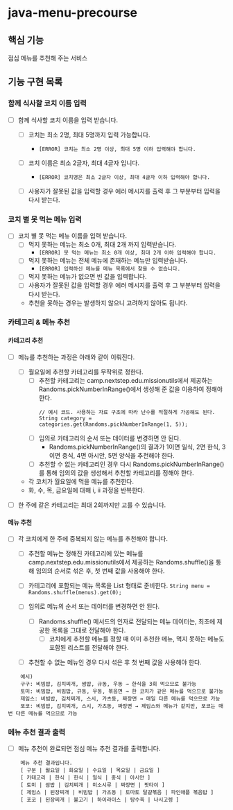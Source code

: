 # java-menu-precourse


## 핵심 기능


점심 메뉴를 추천해 주는 서비스


## 기능 구현 목록


### 함께 식사할 코치 이름 입력


- [ ] 함께 식사할 코치 이름을 입력 받습니다.
    - [ ] 코치는 최소 2명, 최대 5명까지 입력 가능합니다.
        - ```[ERROR] 코치는 최소 2명 이상, 최대 5명 이하 입력해야 합니다.```
    - [ ] 코치 이름은 최소 2글자, 최대 4글자 입니다.
        - ```[ERROR] 코치명은 최소 2글자 이상, 최대 4글자 이하 입력해야 합니다.```
    - [ ] 사용자가 잘못된 값을 입력할 경우 에러 메시지를 출력 후 그 부분부터 입력을 다시 받는다.    


### 코치 별 못 먹는 메뉴 입력


- [ ] 코치 별 못 먹는 메뉴 이름을 입력 받습니다.
    - [ ] 먹지 못하는 메뉴는 최소 0개, 최대 2개 까지 입력받습니다.
        - ```[ERROR] 못 먹는 메뉴는 최소 0개 이상, 최대 2개 이하 입력해야 합니다.```
    - [ ] 먹지 못하는 메뉴는 전체 메뉴에 존재하는 메뉴만 입력받습니다.
        - ```[ERROR] 입력하신 메뉴를 메뉴 목록에서 찾을 수 없습니다.```
    - [ ] 먹지 못하는 메뉴가 없으면 빈 값을 입력합니다.
    - [ ] 사용자가 잘못된 값을 입력할 경우 에러 메시지를 출력 후 그 부분부터 입력을 다시 받는다.    
    - 추천을 못하는 경우는 발생하지 않으니 고려하지 않아도 됩니다.


### 카테고리 & 메뉴 추천


####  카테고리 추천


- [ ] 메뉴를 추천하는 과정은 아래와 같이 이뤄진다.
    - [ ] 월요일에 추천할 카테고리를 무작위로 정한다.
        - [ ] 추천할 카테고리는 camp.nextstep.edu.missionutils에서 제공하는 Randoms.pickNumberInRange()에서 생성해 준 값을 이용하여 정해야 한다.
            ```text
            // 예시 코드. 사용하는 자료 구조에 따라 난수를 적절하게 가공해도 된다. 
            String category = categories.get(Randoms.pickNumberInRange(1, 5));
            ```
        - [ ] 임의로 카테고리의 순서 또는 데이터를 변경하면 안 된다.
            - Randoms.pickNumberInRange()의 결과가 1이면 일식, 2면 한식, 3이면 중식, 4면 아시안, 5면 양식을 추천해야 한다.
        - [ ] 추천할 수 없는 카테고리인 경우 다시 Randoms.pickNumberInRange()를 통해 임의의 값을 생성해서 추천할 카테고리를 정해야 한다.
    - 각 코치가 월요일에 먹을 메뉴를 추천한다.
    - 화, 수, 목, 금요일에 대해 i, ii 과정을 반복한다.


- [ ] 한 주에 같은 카테고리는 최대 2회까지만 고를 수 있습니다.


####  메뉴 추천


- [ ] 각 코치에게 한 주에 중복되지 않는 메뉴를 추천해야 합니다.
    - [ ] 추천할 메뉴는 정해진 카테고리에 있는 메뉴를 camp.nextstep.edu.missionutils에서 제공하는 Randoms.shuffle()을 통해 임의의 순서로 섞은 후, 첫 번째 값을 사용해야 한다.
    - [ ] 카테고리에 포함되는 메뉴 목록을 List<String> 형태로 준비한다.
        ```String menu = Randoms.shuffle(menus).get(0);```
    - [ ] 임의로 메뉴의 순서 또는 데이터를 변경하면 안 된다.
        - [ ] Randoms.shuffle() 메서드의 인자로 전달되는 메뉴 데이터는, 최초에 제공한 목록을 그대로 전달해야 한다.
            - [ ] 코치에게 추천할 메뉴를 정할 때 이미 추천한 메뉴, 먹지 못하는 메뉴도 포함된 리스트를 전달해야 한다.
    - [ ] 추천할 수 없는 메뉴인 경우 다시 섞은 후 첫 번째 값을 사용해야 한다.


```text
    예시)
    구구: 비빔밥, 김치찌개, 쌈밥, 규동, 우동 → 한식을 3회 먹으므로 불가능
    토미: 비빔밥, 비빔밥, 규동, 우동, 볶음면 → 한 코치가 같은 메뉴를 먹으므로 불가능
    제임스: 비빔밥, 김치찌개, 스시, 가츠동, 짜장면 → 매일 다른 메뉴를 먹으므로 가능
    포코: 비빔밥, 김치찌개, 스시, 가츠동, 짜장면 → 제임스와 메뉴가 같지만, 포코는 매번 다른 메뉴를 먹으므로 가능
```


### 메뉴 추천 결과 출력


- [ ] 메뉴 추천이 완료되면 점심 메뉴 추천 결과를 출력합니다.


```text
    메뉴 추천 결과입니다.
    [ 구분 | 월요일 | 화요일 | 수요일 | 목요일 | 금요일 ]
    [ 카테고리 | 한식 | 한식 | 일식 | 중식 | 아시안 ]
    [ 토미 | 쌈밥 | 김치찌개 | 미소시루 | 짜장면 | 팟타이 ]
    [ 제임스 | 된장찌개 | 비빔밥 | 가츠동 | 토마토 달걀볶음 | 파인애플 볶음밥 ]
    [ 포코 | 된장찌개 | 불고기 | 하이라이스 | 탕수육 | 나시고렝 ]
```